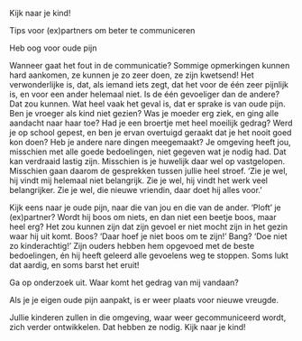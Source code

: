  
Kijk naar je kind! 

Tips voor (ex)partners om beter te communiceren

Heb oog voor oude pijn

Wanneer gaat het fout in de communicatie?
Sommige opmerkingen kunnen hard aankomen, ze kunnen je zo zeer doen, ze zijn kwetsend! Het verwonderlijke is, dat, als iemand iets zegt, dat het voor de één zeer pijnlijk is, en voor een ander helemaal niet.
Is de één gevoeliger dan de andere? Dat zou kunnen. Wat heel vaak het geval is, dat er sprake is van oude pijn.
Ben je vroeger als kind niet gezien? Was je moeder erg ziek, en ging alle aandacht naar haar toe? Had je een broertje met heel moeilijk gedrag? Werd je op school gepest, en ben je ervan overtuigd geraakt dat je het nooit goed kon doen? Heb je andere nare dingen meegemaakt?
Je omgeving heeft jou, misschien met alle goede bedoelingen, niet gegeven wat je nodig had. 
Dat kan verdraaid lastig zijn. Misschien is je huwelijk daar wel op vastgelopen. Misschien gaan daarom de gesprekken tussen jullie heel stroef. ‘Zie je wel, hij vindt mij helemaal niet belangrijk. Zie je wel, hij vindt het werk veel belangrijker. Zie je wel, die nieuwe vriendin, daar doet hij alles voor.’

Kijk eens naar je oude pijn, naar die van jou en die van de ander. ‘Ploft’ je (ex)partner? Wordt hij boos om niets, en dan niet een beetje boos, maar heel erg? Het zou kunnen zijn dat zijn gevoel er niet mocht zijn in het gezin waar hij uit komt. Boos? ‘Daar hoef je niet boos om te zijn!’ Bang? ‘Doe niet zo kinderachtig!’  Zijn ouders hebben hem opgevoed met de beste bedoelingen, én hij heeft geleerd alle gevoelens weg te stoppen. Soms lukt dat aardig, en soms barst het eruit! 

Ga op onderzoek uit. Waar komt het gedrag van mij vandaan?

Als je je eigen oude pijn aanpakt, is er weer plaats voor nieuwe vreugde. 

Jullie kinderen zullen in die omgeving, waar weer gecommuniceerd wordt, zich verder ontwikkelen. Dat hebben ze nodig. Kijk naar je kind!
